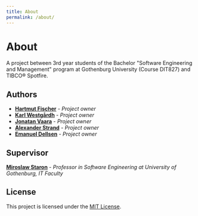 ```yaml
---
title: About
permalink: /about/
---
```


# About

A project between 3rd year students of the Bachelor "Software Engineering and Management" program at Gothenburg University (Course DIT827) and TIBCO® Spotfire.

## Authors

* **[Hartmut Fischer](https://github.com/HarFis)** - *Project owner*
* **[Karl Westgårdh](https://github.com/Synoecism)** - *Project owner*
* **[Jonatan Vaara](https://github.com/JonatanVaara)** - *Project owner*
* **[Alexander Strand](https://github.com/strand93)** - *Project owner*
* **[Emanuel Dellsen](https://github.com/EmanuelDellsen)** - *Project owner*

## Supervisor

**[Miroslaw Staron](https://www.gu.se/en/about/find-staff/miroslawstaron)** - *Professor in Software Engineering at University of Gothenburg, IT Faculty*

## License

This project is licensed under the [MIT License](https://en.wikipedia.org/wiki/MIT_License).